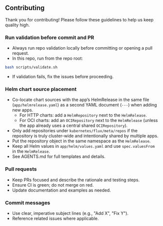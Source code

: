 ## Contributing

Thank you for contributing! Please follow these guidelines to help us keep quality high.

### Run validation before commit and PR
- Always run repo validation locally before committing or opening a pull request.
- In this repo, run from the repo root:

```bash
bash scripts/validate.sh
```

- If validation fails, fix the issues before proceeding.

### Helm chart source placement
- Co-locate chart sources with the app’s HelmRelease in the same file (`app/helmrelease.yaml`) as a second YAML document (`---`) when adding new apps.
  - For HTTP charts: add a `HelmRepository` next to the `HelmRelease`.
  - For OCI charts: add an `OCIRepository` next to the `HelmRelease` (unless the app already uses a central shared `OCIRepository`).
- Only add repositories under `kubernetes/flux/meta/repos` if the repository is truly cluster-wide and intentionally shared by multiple apps.
- Put the repository object in the same namespace as the `HelmRelease`.
- Keep all Helm values in `app/helm/values.yaml` and use `spec.valuesFrom` in the `HelmRelease`.
- See AGENTS.md for full templates and details.

### Pull requests
- Keep PRs focused and describe the rationale and testing steps.
- Ensure CI is green; do not merge on red.
- Update documentation and examples as needed.

### Commit messages
- Use clear, imperative subject lines (e.g., "Add X", "Fix Y").
- Reference related issues where applicable.
